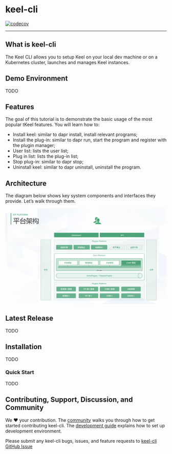 # keel-cli

[![codecov](https://codecov.io/gh/tkeel-io/keel-cli/branch/main/graph/badge.svg?token=AAJ3SODKYK)](https://codecov.io/gh/tkeel-io/keel-cli)

----

## What is keel-cli

The Keel CLI allows you to setup Keel on your local dev machine or on a Kubernetes cluster, launches and manages Keel instances.

## Demo Environment

TODO

## Features

The goal of this tutorial is to demonstrate the basic usage of the most popular tKeel features. You will learn how to:
 - Install keel: similar to dapr install, install relevant programs;
 - Install the plug-in: similar to dapr run, start the program and register with the plugin manager;
 - User list: lists the user list;
 - Plug in list: lists the plug-in list;
 - Stop plug-in: similar to dapr stop;
 - Uninstall keel: similar to dapr uninstall, uninstall the program.

## Architecture

The diagram below shows key system components and interfaces they provide. Let’s walk through them.

![Architecture](docs/images/architecture.png)

## Latest Release

TODO

## Installation

TODO

### Quick Start

TODO

## Contributing, Support, Discussion, and Community
We :heart: your contribution. The [community](docs/community/README.md) walks you through how to get started contributing keel-cli. The [development guide](docs/community/contribution/design-proposal-template.md) explains how to set up development environment.

Please submit any keel-cli bugs, issues, and feature requests to [keel-cli GitHub Issue](https://github.com/tkeel-io/keel-cli/issues)

